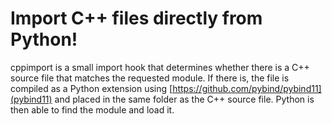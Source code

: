 # Import C++ files directly from Python!

cppimport is a small import hook that determines whether there is a C++ source file that matches the requested module. If there is, the file is compiled as a Python extension using [https://github.com/pybind/pybind11](pybind11) and placed in the same folder as the C++ source file. Python is then able to find the module and load it.
